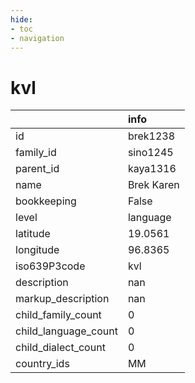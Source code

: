 ```yaml
---
hide:
- toc
- navigation
---
```

# kvl
|                      | info       |
|:---------------------|:-----------|
| id                   | brek1238   |
| family_id            | sino1245   |
| parent_id            | kaya1316   |
| name                 | Brek Karen |
| bookkeeping          | False      |
| level                | language   |
| latitude             | 19.0561    |
| longitude            | 96.8365    |
| iso639P3code         | kvl        |
| description          | nan        |
| markup_description   | nan        |
| child_family_count   | 0          |
| child_language_count | 0          |
| child_dialect_count  | 0          |
| country_ids          | MM         |